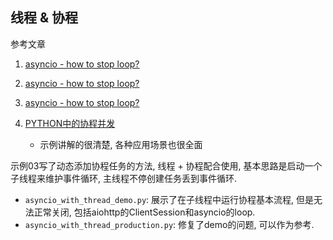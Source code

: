 ## 线程 & 协程

参考文章

1. [asyncio - how to stop loop?](https://mail.python.org/pipermail/python-list/2014-June/673627.html)

2. [asyncio - how to stop loop?](https://mail.python.org/pipermail/python-list/2014-June/673646.html)

3. [asyncio - how to stop loop?](https://mail.python.org/pipermail/python-list/2014-June/673682.html)

4. [PYTHON中的协程并发](https://www.cnblogs.com/MY0213/p/8985329.html)
    - 示例讲解的很清楚, 各种应用场景也很全面

示例03写了动态添加协程任务的方法, 线程 + 协程配合使用, 基本思路是启动一个子线程来维护事件循环, 主线程不停创建任务丢到事件循环.

- `asyncio_with_thread_demo.py`: 展示了在子线程中运行协程基本流程, 但是无法正常关闭, 包括aiohttp的ClientSession和asyncio的loop. 
- `asyncio_with_thread_production.py`: 修复了demo的问题, 可以作为参考.
